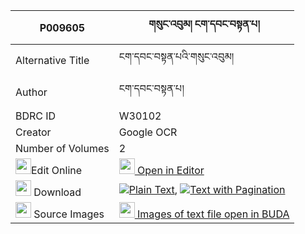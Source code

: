 |P009605|གསུང་འབུམ། ངག་དབང་བསྟན་པ། 
| --- | --- 
|Alternative Title |ངག་དབང་བསྟན་པའི་གསུང་འབུམ།
|Author| ངག་དབང་བསྟན་པ།
|BDRC ID | W30102
|Creator | Google OCR
|Number of Volumes| 2
|<img width="25" src="https://img.icons8.com/color/25/000000/edit-property.png">Edit Online| [<img width="25" src="https://avatars.githubusercontent.com/u/45091458?s=200&v=4"> Open in Editor](http://editor.openpecha.org/P009605)
|<img width="25" src="https://img.icons8.com/fluent/48/000000/download-2.png"/>  Download | [![](https://img.icons8.com/color/20/000000/txt.png)Plain Text](https://github.com/Openpecha/P009605/releases/download/v2/sungbum_ngawang_tenpa_plain_P009605.zip), [![](https://img.icons8.com/color/20/000000/txt.png)Text with Pagination](https://github.com/Openpecha/P009605/releases/download/v2/sungbum_ngawang_tenpa_pages_P009605.zip)
|<img width="25" src="https://img.icons8.com/plasticine/100/000000/pictures-folder.png"/>  Source Images | [<img width="25" src="https://library.bdrc.io/icons/BUDA-small.svg"> Images of text file open in BUDA](https://library.bdrc.io/show/bdr:W30102)